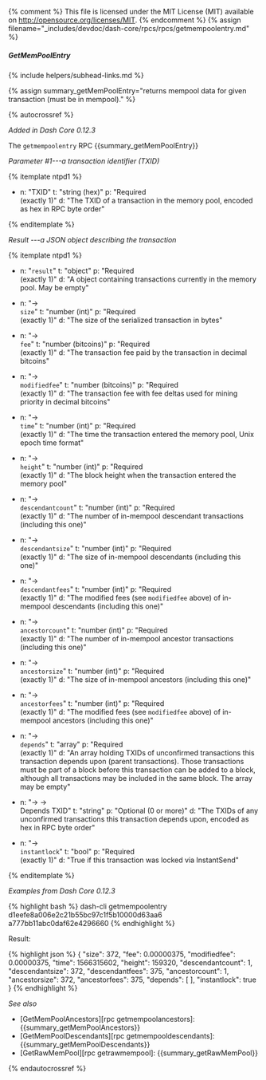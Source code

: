 {% comment %}
This file is licensed under the MIT License (MIT) available on
http://opensource.org/licenses/MIT.
{% endcomment %}
{% assign filename="_includes/devdoc/dash-core/rpcs/rpcs/getmempoolentry.md" %}

##### GetMemPoolEntry
{% include helpers/subhead-links.md %}

{% assign summary_getMemPoolEntry="returns mempool data for given transaction (must be in mempool)." %}

<!-- __ -->

{% autocrossref %}

*Added in Dash Core 0.12.3*

The `getmempoolentry` RPC {{summary_getMemPoolEntry}}

*Parameter #1---a transaction identifier (TXID)*

{% itemplate ntpd1 %}
- n: "TXID"
  t: "string (hex)"
  p: "Required<br>(exactly 1)"
  d: "The TXID of a transaction in the memory pool, encoded as hex in RPC byte order"

{% enditemplate %}

*Result ---a JSON object describing the transaction*

{% itemplate ntpd1 %}
- n: "`result`"
  t: "object"
  p: "Required<br>(exactly 1)"
  d: "A object containing transactions currently in the memory pool.  May be empty"

- n: "→<br>`size`"
  t: "number (int)"
  p: "Required<br>(exactly 1)"
  d: "The size of the serialized transaction in bytes"

- n: "→<br>`fee`"
  t: "number (bitcoins)"
  p: "Required<br>(exactly 1)"
  d: "The transaction fee paid by the transaction in decimal bitcoins"

- n: "→<br>`modifiedfee`"
  t: "number (bitcoins)"
  p: "Required<br>(exactly 1)"
  d: "The transaction fee with fee deltas used for mining priority in decimal bitcoins"

- n: "→<br>`time`"
  t: "number (int)"
  p: "Required<br>(exactly 1)"
  d: "The time the transaction entered the memory pool, Unix epoch time format"

- n: "→<br>`height`"
  t: "number (int)"
  p: "Required<br>(exactly 1)"
  d: "The block height when the transaction entered the memory pool"

- n: "→<br>`descendantcount`"
  t: "number (int)"
  p: "Required<br>(exactly 1)"
  d: "The number of in-mempool descendant transactions (including this one)"

- n: "→<br>`descendantsize`"
  t: "number (int)"
  p: "Required<br>(exactly 1)"
  d: "The size of in-mempool descendants (including this one)"

- n: "→<br>`descendantfees`"
  t: "number (int)"
  p: "Required<br>(exactly 1)"
  d: "The modified fees (see `modifiedfee` above) of in-mempool descendants (including this one)"

- n: "→<br>`ancestorcount`"
  t: "number (int)"
  p: "Required<br>(exactly 1)"
  d: "The number of in-mempool ancestor transactions (including this one)"

- n: "→<br>`ancestorsize`"
  t: "number (int)"
  p: "Required<br>(exactly 1)"
  d: "The size of in-mempool ancestors (including this one)"

- n: "→<br>`ancestorfees`"
  t: "number (int)"
  p: "Required<br>(exactly 1)"
  d: "The modified fees (see `modifiedfee` above) of in-mempool ancestors (including this one)"

- n: "→<br>`depends`"
  t: "array"
  p: "Required<br>(exactly 1)"
  d: "An array holding TXIDs of unconfirmed transactions this transaction depends upon (parent transactions).  Those transactions must be part of a block before this transaction can be added to a block, although all transactions may be included in the same block.  The array may be empty"

- n: "→ →<br>Depends TXID"
  t: "string"
  p: "Optional (0 or more)"
  d: "The TXIDs of any unconfirmed transactions this transaction depends upon, encoded as hex in RPC byte order"

- n: "→<br>`instantlock`"
  t: "bool"
  p: "Required<br>(exactly 1)"
  d: "True if this transaction was locked via InstantSend"

{% enditemplate %}

*Examples from Dash Core 0.12.3*

{% highlight bash %}
dash-cli getmempoolentry d1eefe8a006e2c21b55bc97c1f5b10000d63aa6\
a777bb11abc0daf62e4296660
{% endhighlight %}

Result:

{% highlight json %}
{
  "size": 372,
  "fee": 0.00000375,
  "modifiedfee": 0.00000375,
  "time": 1566315602,
  "height": 159320,
  "descendantcount": 1,
  "descendantsize": 372,
  "descendantfees": 375,
  "ancestorcount": 1,
  "ancestorsize": 372,
  "ancestorfees": 375,
  "depends": [
  ],
  "instantlock": true
}
{% endhighlight %}

*See also*

* [GetMemPoolAncestors][rpc getmempoolancestors]: {{summary_getMemPoolAncestors}}
* [GetMemPoolDescendants][rpc getmempooldescendants]: {{summary_getMemPoolDescendants}}
* [GetRawMemPool][rpc getrawmempool]: {{summary_getRawMemPool}}

{% endautocrossref %}
